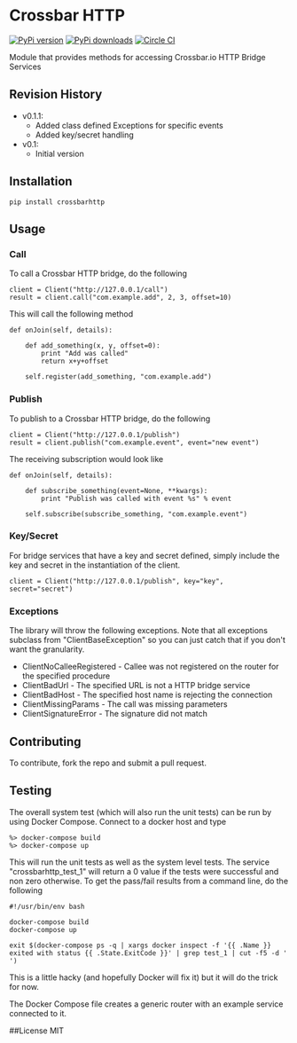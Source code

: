 # Crossbar HTTP

[![PyPi version](https://img.shields.io/pypi/v/crossbarhttp.svg)](https://pypi.python.org/pypi/crossbarhttp)
[![PyPi downloads](https://img.shields.io/pypi/dm/crossbarhttp.svg)](https://pypi.python.org/pypi/crossbarhttp)
[![Circle CI](https://circleci.com/gh/thehq/python-crossbarhttp/tree/master.svg?style=shield)](https://circleci.com/gh/thehq/python-crossbarhttp/tree/master)

Module that provides methods for accessing Crossbar.io HTTP Bridge Services

## Revision History

  - v0.1.1:
    - Added class defined Exceptions for specific events
    - Added key/secret handling
  - v0.1:
    - Initial version

## Installation

    pip install crossbarhttp

## Usage

### Call
To call a Crossbar HTTP bridge, do the following

    client = Client("http://127.0.0.1/call")
    result = client.call("com.example.add", 2, 3, offset=10)
    
This will call the following method

    def onJoin(self, details):
        
        def add_something(x, y, offset=0):
            print "Add was called"
            return x+y+offset

        self.register(add_something, "com.example.add")
        
### Publish
To publish to a Crossbar HTTP bridge, do the following

    client = Client("http://127.0.0.1/publish")
    result = client.publish("com.example.event", event="new event")
    
The receiving subscription would look like

    def onJoin(self, details):
        
        def subscribe_something(event=None, **kwargs):
            print "Publish was called with event %s" % event

        self.subscribe(subscribe_something, "com.example.event") 

### Key/Secret
For bridge services that have a key and secret defined, simply include the key and secret in the instantiation of the
client.

    client = Client("http://127.0.0.1/publish", key="key", secret="secret")

### Exceptions
The library will throw the following exceptions.  Note that all exceptions subclass from "ClientBaseException" so
you can just catch that if you don't want the granularity.

  - ClientNoCalleeRegistered - Callee was not registered on the router for the specified procedure
  - ClientBadUrl - The specified URL is not a HTTP bridge service
  - ClientBadHost - The specified host name is rejecting the connection
  - ClientMissingParams - The call was missing parameters
  - ClientSignatureError - The signature did not match

## Contributing
To contribute, fork the repo and submit a pull request.

## Testing
The overall system test (which will also run the unit tests) can be run by using Docker Compose.  Connect to a docker 
host and type

    %> docker-compose build
    %> docker-compose up
    
This will run the unit tests as well as the system level tests.  The service "crossbarhttp_test_1" will return a 0 value
if the tests were successful and non zero otherwise.  To get the pass/fail results from a command line, do the following

    #!/usr/bin/env bash
    
    docker-compose build
    docker-compose up
    
    exit $(docker-compose ps -q | xargs docker inspect -f '{{ .Name }} exited with status {{ .State.ExitCode }}' | grep test_1 | cut -f5 -d ' ')

This is a little hacky (and hopefully Docker will fix it) but it will do the trick for now.

The Docker Compose file creates a generic router with an example service connected to it.

##License
MIT
